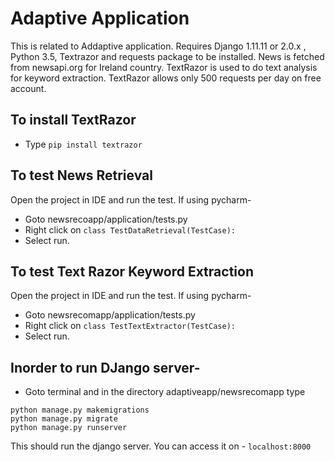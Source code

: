 Adaptive Application
==
This is related to Addaptive application. 
Requires Django 1.11.11 or 2.0.x , Python 3.5, Textrazor and requests package to be installed.
News is fetched from newsapi.org for Ireland country.
TextRazor is used to do text analysis for keyword extraction.
TextRazor allows only 500 requests per day on free account.

To install TextRazor
--
* Type `pip install textrazor`

To test News Retrieval
--
Open the project in IDE and run the test. If using pycharm-
* Goto newsrecoapp/application/tests.py
* Right click on `class TestDataRetrieval(TestCase):`
* Select run.

To test Text Razor Keyword Extraction
--
Open the project in IDE and run the test. If using pycharm-
* Goto newsrecomapp/application/tests.py
* Right click on `class TestTextExtractor(TestCase):`
* Select run.


Inorder to run DJango server- 
--
* Goto terminal and in the directory adaptiveapp/newsrecomapp type
```
python manage.py makemigrations
python manage.py migrate
python manage.py runserver
```

This should run the django server. You can access it on -
`localhost:8000`
